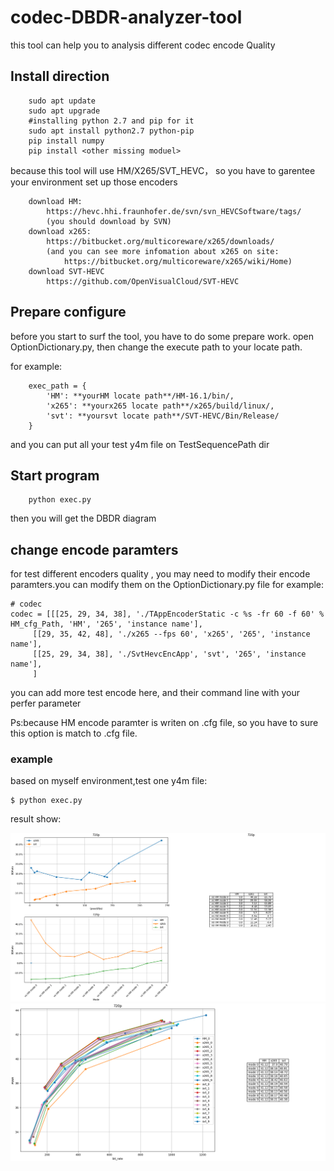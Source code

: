 codec-DBDR-analyzer-tool
====================================
this tool can help you to analysis different codec encode Quality 

## **Install direction**

        sudo apt update
        sudo apt upgrade
        #installing python 2.7 and pip for it
        sudo apt install python2.7 python-pip
        pip install numpy
        pip install <other missing moduel>

because this tool will use HM/X265/SVT_HEVC， so you have to garentee your environment set up those encoders
        
        download HM:
            https://hevc.hhi.fraunhofer.de/svn/svn_HEVCSoftware/tags/
            (you should download by SVN)
        download x265:
            https://bitbucket.org/multicoreware/x265/downloads/
            (and you can see more infomation about x265 on site:
                https://bitbucket.org/multicoreware/x265/wiki/Home)
        download SVT-HEVC
            https://github.com/OpenVisualCloud/SVT-HEVC

## **Prepare configure**
before you start to surf the tool, you have to do some prepare work.
open OptionDictionary.py, then change the execute path to your locate path.

for example:

        exec_path = {
            'HM': **yourHM locate path**/HM-16.1/bin/,
            'x265': **yourx265 locate path**/x265/build/linux/,
            'svt': **yoursvt locate path**/SVT-HEVC/Bin/Release/
        }
and you can put all your test y4m file on TestSequencePath dir

## **Start program**

        python exec.py


then you will get the DBDR diagram

## **change encode paramters**
for test different encoders quality , you may need to modify their encode paramters.you can modify them on the OptionDictionary.py file
 for example:       
        
    # codec
    codec = [[[25, 29, 34, 38], './TAppEncoderStatic -c %s -fr 60 -f 60' % HM_cfg_Path, 'HM', '265', 'instance name'],
         [[29, 35, 42, 48], './x265 --fps 60', 'x265', '265', 'instance name'],
         [[25, 29, 34, 38], './SvtHevcEncApp', 'svt', '265', 'instance name'],
         ]
        

you can add more test encode here, and their command line with your perfer parameter

Ps:because HM encode paramter is writen on .cfg file, so you have to sure this option is match to .cfg file.

### **example**

based on myself environment,test one y4m file:

	$ python exec.py
result show:

![testshoot](_720__instance_name__instance_name__instance_name__BDrate.png)
![test](_720_instance_name_instance_name_instance_name_bit_rate.png)